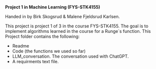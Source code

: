 **Project 1 in Machine Learning (FYS-STK4155)**

Handed in by Birk Skogsrud & Malene Fjeldsrud Karlsen. 

This project is project 1 of 3 in the course FYS-STK4155. The goal is to implement algorithms learned in the course for a Runge´s function. This Project folder contains the following:

- Readme
- Code (the functions we used so far)
- LLM_conversation. The conversation used with ChatGPT. 
- A requirments text file. 
